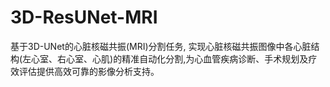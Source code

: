 # 3D-ResUNet-MRI
基于3D-UNet的心脏核磁共振(MRI)分割任务, 实现心脏核磁共振图像中各心脏结构(左心室、右心室、心肌)的精准自动化分割,为心血管疾病诊断、手术规划及疗效评估提供高效可靠的影像分析支持。
